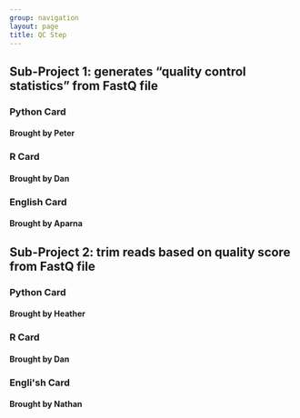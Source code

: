 ```yaml
---
group: navigation
layout: page
title: QC Step
---
```



## Sub-Project 1: generates “quality control statistics” from FastQ file

### Python Card

#### Brought by Peter


### R Card

#### Brought by Dan


### English Card

#### Brought by Aparna




## Sub-Project 2: trim reads based on quality score from FastQ file

### Python Card

#### Brought by Heather


### R Card

#### Brought by Dan


### Engli'sh Card

#### Brought by Nathan

